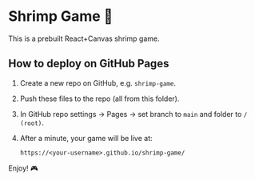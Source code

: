 # Shrimp Game 🦐

This is a prebuilt React+Canvas shrimp game.

## How to deploy on GitHub Pages

1. Create a new repo on GitHub, e.g. `shrimp-game`.
2. Push these files to the repo (all from this folder).
3. In GitHub repo settings → Pages → set branch to `main` and folder to `/ (root)`.
4. After a minute, your game will be live at:

   `https://<your-username>.github.io/shrimp-game/`

Enjoy! 🎮
